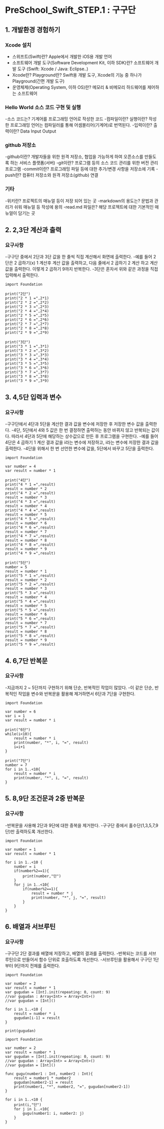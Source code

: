 # PreSchool_Swift_STEP.1 : 구구단
## 1. 개발환경 경험하기

### Xcode 설치
- 스위프트(Swift)란? Apple에서 개발한 iOS용 개발 언어
- 소프트웨어 개발 도구(Software Development Kit, 이하 SDK)란? 소프트웨어 개발 도구 (Swift: Xcode / Java: Eclipse..)
- Xcode란? Playground란? Swift용 개발 도구, Xcode의 기능 중 하나가 Playground(간편 개발 도구)
- 운영체제(Operating System, 이하 OS)란? 메모리 & 비메모리 하드웨어를 제어하는 소프트웨어

### Hello World 소스 코드 구현 및 실행
-소스 코드는? 기계어를 프로그래밍 언어로 작성한 코드
-컴파일이란? 실행이란? 작성한 프로그래밍 언어는 컴파일러를 통해 어셈블리어(기계어)로 번역된다.
-입력이란? 출력이란? Data Input Output

### github 저장소
-github이란? 개발자들을 위한 원격 저장소, 협업을 가능하게 하여 오픈소스를 만들도록 하는 서비스 플랫폼(서버)
-git이란? 프로그램 등의 소스 코드 관리를 위한 버전 관리 프로그램
-commit이란? 프로그래밍 파일 등에 대한 추가/변경 사항을 저장소에 기록
-push란? 컴퓨터 저장소와 원격 저장소(github) 연결

### 기타
-위키란? 프로젝트의 매뉴얼 등이 저장 되어 있는 곳
-markdown의 용도는? 문법과 관리가 쉬워 매뉴얼 등 작성에 용의
-read.md 파일은? 해당 프로젝트에 대한 기본적인 매뉴얼이 담기는 곳

## 2. 2,3단 계산과 출력
### 요구사항
-구구단 중에서 2단과 3단 값을 한 줄씩 직접 계산해서 화면에 출력한다.
-예를 들어 2단은 2 곱하기(x) 1 계산후 계산 값을 출력하고, 다음 줄에서 2 곱하기 2 계산 하고 계산 값을 출력한다.
이렇게 2 곱하기 9까지 반복한다.
-3단은 혼자서 위와 같은 과정을 직접 입력해서 출력한다.

```
import Foundation

print("2단")
print("2 * 1 =",2*1)
print("2 * 2 =",2*2)
print("2 * 3 =",2*3)
print("2 * 4 =",2*4)
print("2 * 5 =",2*5)
print("2 * 6 =",2*6)
print("2 * 7 =",2*7)
print("2 * 8 =",2*8)
print("2 * 9 =",2*9)

print("3단")
print("3 * 1 =",3*1)
print("3 * 2 =",3*2)
print("3 * 3 =",3*3)
print("3 * 4 =",3*4)
print("3 * 5 =",3*5)
print("3 * 6 =",3*6)
print("3 * 7 =",3*7)
print("3 * 8 =",3*8)
print("3 * 9 =",3*9)
```
## 3. 4,5단 입력과 변수
### 요구사항
-구구단에서 4단과 5단을 계산한 결과 값을 변수에 저장한 후 저장한 변수 값을 출력한다.
-4단, 5단에서 4와 5 값은 한 번 결정하면 출력하는 동안 바뀌지 않고 반복되는 값이다. 따라서 4단과 5단에 해당하는 상수값으로 만든 후 프로그램을 구현한다.
-예를 들어 4단은 4 곱하기 1 계산 결과 값을 i라는 변수에 저장하고, i라는 변수에 저장한 결과 값을 출력한다.
-4단을 위해서 한 번 선언한 변수에 값을, 5단에서 바꾸고 5단을 출력한다.

```
import Foundation

var number = 4
var result = number * 1

print("4단")
print("4 * 1 =",result)
result = number * 2
print("4 * 2 =",result)
result = number * 3
print("4 * 3 =",result)
result = number * 4
print("4 * 4 =",result)
result = number * 5
print("4 * 5 =",result)
result = number * 6
print("4 * 6 =",result)
result = number * 7
print("4 * 7 =",result)
result = number * 8
print("4 * 8 =",result)
result = number * 9
print("4 * 9 =",result)

print("5단")
number = 5
result = number * 1
print("5 * 1 =",result)
result = number * 2
print("5 * 2 =",result)
result = number * 3
print("5 * 3 =",result)
result = number * 4
print("5 * 4 =",result)
result = number * 5
print("5 * 5 =",result)
result = number * 6
print("5 * 6 =",result)
result = number * 7
print("5 * 7 =",result)
result = number * 8
print("5 * 8 =",result)
result = number * 9
print("5 * 9 =",result)
```

## 4. 6,7단 반복문
### 요구사항
-지금까지 2 ~ 5단까지 구현하기 위해 단순, 반복적인 작업이 많았다.
-이 같은 단순, 반복적인 작업을 변수와 반복문을 활용해 제거하면서 6단과 7단을 구현한다.

```
import Foundation

var number = 6
var i = 1
var result = number * i

print("6단")
while(i<10){
    result = number * i
    print(number, "*", i, "=", result)
    i=i+1
}

print("7단")
number = 7
for i in 1..<10{
    result = number * i
    print(number, "*", i, "=", result)
}
```

## 5. 8,9단 조건문과 2중 반복문
### 요구사항
-반복문을 사용해 2단과 9단에 대한 중복을 제거한다.
-구구단 중에서 홀수단(1,3,5,7,9단)만 출력하도록 개선한다.

```
import Foundation

var number = 1
var result = number * 1

for i in 1..<10 {
    number = i
    if(number%2==1){
        print(number,"단")
    }
    for j in 1..<10{
        if(number%2==1){
            result = number * j  
            print(number, "*", j, "=", result)
        }
    }
}
```
## 6. 배열과 서브루틴
### 요구사항
-구구단 2단 결과를 배열에 저장하고, 배열의 결과를 출력한다.
-반복되는 코드를 서브루틴으로 만들어서 함수 단위로 호출하도록 개선한다.
-서브루틴을 활용해서 구구단 1단부터 9단까지 전체를 출력한다.

```
import Foundation

var number = 2
var result = number * 1
var gugudan = [Int].init(repeating: 0, count: 9)
//var gugudan : Array<Int> = Array<Int>()
//var gugudan = [Int]()

for i in 1..<10 {
    result = number * i     
    gugudan[i-1] = result
}

print(gugudan)
```

```
import Foundation

var number = 2
var result = number * 1
var gugudan = [Int].init(repeating: 0, count: 9)
//var gugudan : Array<Int> = Array<Int>()
//var gugudan = [Int]()

func gugu(number1 : Int, number2 : Int){
    result = number1 * number2     
    gugudan[number2-1] = result
    print(number1, "*", number2, "=", gugudan[number2-1])
}

for i in 1..<10 {
    print(i,"단")
    for j in 1..<10{   
        gugu(number1: i, number2: j)
    }
}
```
